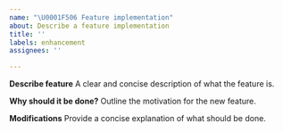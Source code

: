 ```yaml
---
name: "\U0001F506 Feature implementation"
about: Describe a feature implementation
title: ''
labels: enhancement
assignees: ''

---
```


**Describe feature**
A clear and concise description of what the feature is.

**Why should it be done?**
Outline the motivation for the new feature.

**Modifications**
Provide a concise explanation of what should be done.
